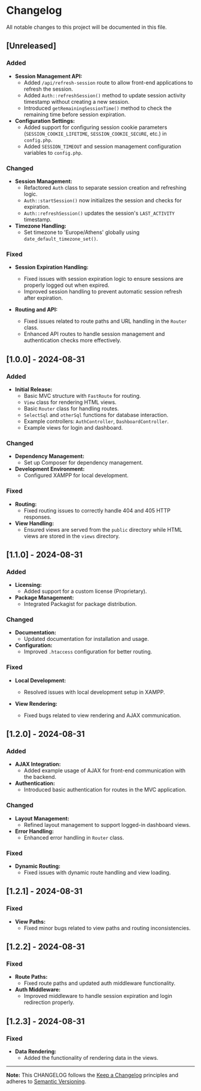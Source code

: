# Changelog

All notable changes to this project will be documented in this file.

## [Unreleased]

### Added

- **Session Management API:**
  - Added `/api/refresh-session` route to allow front-end applications to refresh the session.
  - Added `Auth::refreshSession()` method to update session activity timestamp without creating a new session.
  - Introduced `getRemainingSessionTime()` method to check the remaining time before session expiration.
- **Configuration Settings:**
  - Added support for configuring session cookie parameters (`SESSION_COOKIE_LIFETIME`, `SESSION_COOKIE_SECURE`, etc.) in `config.php`.
  - Added `SESSION_TIMEOUT` and session management configuration variables to `config.php`.

### Changed

- **Session Management:**
  - Refactored `Auth` class to separate session creation and refreshing logic.
  - `Auth::startSession()` now initializes the session and checks for expiration.
  - `Auth::refreshSession()` updates the session's `LAST_ACTIVITY` timestamp.
- **Timezone Handling:**
  - Set timezone to 'Europe/Athens' globally using `date_default_timezone_set()`.

### Fixed

- **Session Expiration Handling:**

  - Fixed issues with session expiration logic to ensure sessions are properly logged out when expired.
  - Improved session handling to prevent automatic session refresh after expiration.

- **Routing and API:**
  - Fixed issues related to route paths and URL handling in the `Router` class.
  - Enhanced API routes to handle session management and authentication checks more effectively.

## [1.0.0] - 2024-08-31

### Added

- **Initial Release:**
  - Basic MVC structure with `FastRoute` for routing.
  - `View` class for rendering HTML views.
  - Basic `Router` class for handling routes.
  - `SelectSql` and `otherSql` functions for database interaction.
  - Example controllers: `AuthController`, `DashboardController`.
  - Example views for login and dashboard.

### Changed

- **Dependency Management:**
  - Set up Composer for dependency management.
- **Development Environment:**
  - Configured XAMPP for local development.

### Fixed

- **Routing:**
  - Fixed routing issues to correctly handle 404 and 405 HTTP responses.
- **View Handling:**
  - Ensured views are served from the `public` directory while HTML views are stored in the `views` directory.

## [1.1.0] - 2024-08-31

### Added

- **Licensing:**
  - Added support for a custom license (Proprietary).
- **Package Management:**
  - Integrated Packagist for package distribution.

### Changed

- **Documentation:**
  - Updated documentation for installation and usage.
- **Configuration:**
  - Improved `.htaccess` configuration for better routing.

### Fixed

- **Local Development:**

  - Resolved issues with local development setup in XAMPP.

- **View Rendering:**
  - Fixed bugs related to view rendering and AJAX communication.

## [1.2.0] - 2024-08-31

### Added

- **AJAX Integration:**
  - Added example usage of AJAX for front-end communication with the backend.
- **Authentication:**
  - Introduced basic authentication for routes in the MVC application.

### Changed

- **Layout Management:**
  - Refined layout management to support logged-in dashboard views.
- **Error Handling:**
  - Enhanced error handling in `Router` class.

### Fixed

- **Dynamic Routing:**
  - Fixed issues with dynamic route handling and view loading.

## [1.2.1] - 2024-08-31

### Fixed

- **View Paths:**
  - Fixed minor bugs related to view paths and routing inconsistencies.

## [1.2.2] - 2024-08-31

### Fixed

- **Route Paths:**
  - Fixed route paths and updated auth middleware functionality.
- **Auth Middleware:**
  - Improved middleware to handle session expiration and login redirection properly.

## [1.2.3] - 2024-08-31

### Fixed

- **Data Rendering:**
  - Added the functionality of rendering data in the views.

---

**Note:** This CHANGELOG follows the [Keep a Changelog](https://keepachangelog.com/en/1.0.0/) principles and adheres to [Semantic Versioning](https://semver.org/spec/v2.0.0.html).
